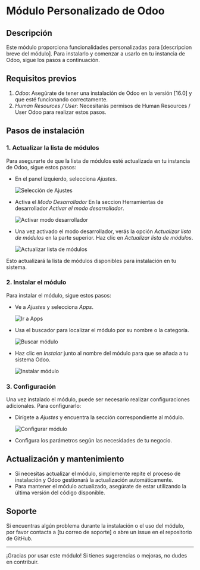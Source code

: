# Módulo Personalizado de Odoo

## Descripción

Este módulo proporciona funcionalidades personalizadas para [descripcion breve del módulo]. Para instalarlo y comenzar a usarlo en tu instancia de Odoo, sigue los pasos a continuación.

## Requisitos previos

1. _Odoo_: Asegúrate de tener una instalación de Odoo en la versión [16.0] y que esté funcionando correctamente.
2. _Human Resources / User_: Necesitarás permisos de Human Resources / User Odoo para realizar estos pasos.

## Pasos de instalación

### 1. Actualizar la lista de módulos

Para asegurarte de que la lista de módulos esté actualizada en tu instancia de Odoo, sigue estos pasos:

- En el panel izquierdo, selecciona _Ajustes_.

  ![Selección de Ajustes](https://i.postimg.cc/ZYd8mFFW/Captura-desde-2024-12-15-19-52-18.png)

- Activa el _Modo Desarrollador_ En la seccion Herramientas de desarrollador _Activar el modo desarrollador_.

  ![Activar modo desarrollador](https://i.postimg.cc/2yhhxr8Q/Captura-desde-2024-12-15-19-52-48.png)

- Una vez activado el modo desarrollador, verás la opción _Actualizar lista de módulos_ en la parte superior. Haz clic en _Actualizar lista de módulos_.

  ![Actualizar lista de módulos](ruta/a/la/imagen/actualizar_lista.png)

Esto actualizará la lista de módulos disponibles para instalación en tu sistema.

### 2. Instalar el módulo

Para instalar el módulo, sigue estos pasos:

- Ve a _Ajustes_ y selecciona _Apps_.

  ![Ir a Apps](ruta/a/la/imagen/ir_a_apps.png)

- Usa el buscador para localizar el módulo por su nombre o la categoría.

  ![Buscar módulo](ruta/a/la/imagen/buscar_modulo.png)

- Haz clic en _Instalar_ junto al nombre del módulo para que se añada a tu sistema Odoo.

  ![Instalar módulo](ruta/a/la/imagen/instalar_modulo.png)

### 3. Configuración

Una vez instalado el módulo, puede ser necesario realizar configuraciones adicionales. Para configurarlo:

- Dirígete a _Ajustes_ y encuentra la sección correspondiente al módulo.

  ![Configurar módulo](ruta/a/la/imagen/configurar_modulo.png)

- Configura los parámetros según las necesidades de tu negocio.

## Actualización y mantenimiento

- Si necesitas actualizar el módulo, simplemente repite el proceso de instalación y Odoo gestionará la actualización automáticamente.
- Para mantener el módulo actualizado, asegúrate de estar utilizando la última versión del código disponible.

## Soporte

Si encuentras algún problema durante la instalación o el uso del módulo, por favor contacta a [tu correo de soporte] o abre un issue en el repositorio de GitHub.

---

¡Gracias por usar este módulo! Si tienes sugerencias o mejoras, no dudes en contribuir.
